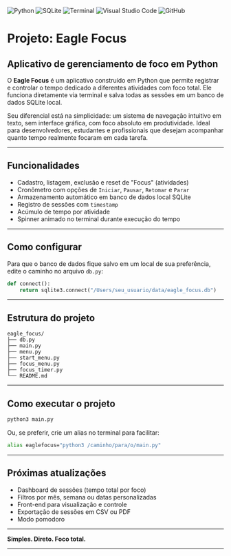 ![Python](https://img.shields.io/badge/python-3670A0?style=for-the-badge&logo=python&logoColor=ffdd54)
![SQLite](https://img.shields.io/badge/sqlite-003B57?style=for-the-badge&logo=sqlite&logoColor=white)
![Terminal](https://img.shields.io/badge/terminal-%23000000.svg?style=for-the-badge&logo=gnubash&logoColor=white)
![Visual Studio Code](https://img.shields.io/badge/Visual%20Studio%20Code-0078d7.svg?style=for-the-badge&logo=visual-studio-code&logoColor=white)
![GitHub](https://img.shields.io/badge/github-%23121011.svg?style=for-the-badge&logo=github&logoColor=white)

# Projeto: Eagle Focus

## Aplicativo de gerenciamento de foco em Python

O **Eagle Focus** é um aplicativo construído em Python que permite registrar e controlar o tempo dedicado a diferentes atividades com foco total. Ele funciona diretamente via terminal e salva todas as sessões em um banco de dados SQLite local.

Seu diferencial está na simplicidade: um sistema de navegação intuitivo em texto, sem interface gráfica, com foco absoluto em produtividade. Ideal para desenvolvedores, estudantes e profissionais que desejam acompanhar quanto tempo realmente focaram em cada tarefa.

---

## Funcionalidades

- Cadastro, listagem, exclusão e reset de "Focus" (atividades)
- Cronômetro com opções de `Iniciar`, `Pausar`, `Retomar` e `Parar`
- Armazenamento automático em banco de dados local SQLite
- Registro de sessões com `timestamp`
- Acúmulo de tempo por atividade
- Spinner animado no terminal durante execução do tempo

---

## Como configurar

Para que o banco de dados fique salvo em um local de sua preferência, edite o caminho no arquivo `db.py`:

```python
def connect():
    return sqlite3.connect("/Users/seu_usuario/data/eagle_focus.db")
```

---

## Estrutura do projeto

```
eagle_focus/
├── db.py
├── main.py
├── menu.py
├── start_menu.py
├── focus_menu.py
├── focus_timer.py
└── README.md
```

---

## Como executar o projeto

```bash
python3 main.py
```

Ou, se preferir, crie um alias no terminal para facilitar:

```bash
alias eaglefocus="python3 /caminho/para/o/main.py"
```

---

## Próximas atualizações

- Dashboard de sessões (tempo total por foco)
- Filtros por mês, semana ou datas personalizadas
- Front-end para visualização e controle
- Exportação de sessões em CSV ou PDF
- Modo pomodoro

---

**Simples. Direto. Foco total.**

---
